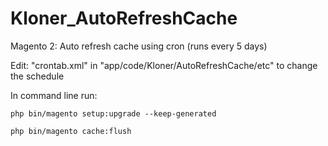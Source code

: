 # Kloner_AutoRefreshCache

 Magento 2: Auto refresh cache using cron (runs every 5 days)

 Edit: "crontab.xml" in "app/code/Kloner/AutoRefreshCache/etc" to change the schedule 

In command line run:

```
php bin/magento setup:upgrade --keep-generated

php bin/magento cache:flush
```
